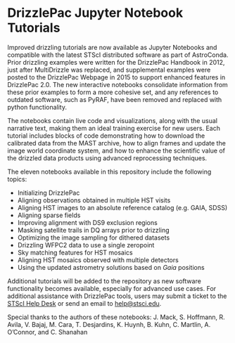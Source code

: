 # DrizzlePac Jupyter Notebook Tutorials


Improved drizzling tutorials are now available as Jupyter Notebooks and compatible with the latest STScI distributed software as part of AstroConda. Prior drizzling examples were written for the DrizzlePac Handbook in 2012, just after MultiDrizzle was replaced, and supplemental examples were posted to the DrizzlePac Webpage in 2015 to support enhanced features in DrizzlePac 2.0. The new interactive notebooks consolidate information from these prior examples to form a more cohesive set, and any references to outdated software, such as PyRAF, have been removed and replaced with python functionality.

The notebooks contain live code and visualizations, along with the usual narrative text, making them an ideal training exercise for new users. Each tutorial includes blocks of code demonstrating how to download the calibrated data from the MAST archive, how to align frames and update the image world coordinate system, and how to enhance the scientific value of the drizzled data products using advanced reprocessing techniques.

The eleven notebooks available in this repository include the following topics:

* Initializing DrizzlePac
* Aligning observations obtained in multiple HST visits
* Aligning HST images to an absolute reference catalog (e.g. GAIA, SDSS)
* Aligning sparse fields
* Improving alignment with DS9 exclusion regions
* Masking satellite trails in DQ arrays prior to drizzling
* Optimizing the image sampling for dithered datasets
* Drizzling WFPC2 data to use a single zeropoint
* Sky matching features for HST mosaics
* Aligning HST mosaics observed with multiple detectors
* Using the updated astrometry solutions based on _Gaia_ positions

Additional tutorials will be added to the repository as new software functionality becomes available, especially for advanced use cases. For additional assistance with DrizzlePac tools, users may submit a ticket to the [STScI Help Desk](https://stsci.service-now.com/hst?id=hst_index) or send an email to help@stsci.edu.


Special thanks to the authors of these notebooks: J. Mack, S. Hoffmann, R. Avila, V. Bajaj, M. Cara, T. Desjardins, K. Huynh, B. Kuhn, C. Martlin, A. O’Connor, and C. Shanahan
